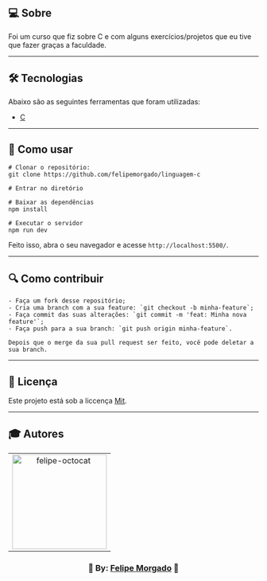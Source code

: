 ## 💻 Sobre
Foi um curso que fiz sobre C e com alguns exercícios/projetos que eu tive que fazer graças a faculdade.

---

## 🛠️ Tecnologias
Abaixo são as seguintes ferramentas que foram utilizadas:

* [C](https://pt.wikipedia.org/wiki/C_(linguagem_de_programa%C3%A7%C3%A3o))

---

## 👷 Como usar
```
# Clonar o repositório:
git clone https://github.com/felipemorgado/linguagem-c

# Entrar no diretório

# Baixar as dependências
npm install

# Executar o servidor
npm run dev
```
Feito isso, abra o seu navegador e acesse ` http://localhost:5500/ `.

---

## 🔍 Como contribuir
```
- Faça um fork desse repositório;
- Cria uma branch com a sua feature: `git checkout -b minha-feature`;
- Faça commit das suas alterações: `git commit -m 'feat: Minha nova feature'`; 
- Faça push para a sua branch: `git push origin minha-feature`.

Depois que o merge da sua pull request ser feito, você pode deletar a sua branch. 
```

---

## 📝 Licença
Este projeto está sob a liccença [Mit](https://pt.wikipedia.org/wiki/Licen%C3%A7a_MIT).

---

## 🎓 Autores
<table align="center">
  <tr>
    <td  align="center">
     <a href="https://github.com/felipemorgado">
      <img src="https://octocat-generator-assets.githubusercontent.com/my-octocat-1623876115461.png" width="190px;" alt="felipe-octocat" style="max-width:100%;">
  </tr>
 </table>
 <p align="center">
    <h3 align="center">💜 By: <a href="https://github.com/felipemorgado">Felipe Morgado</a> 💜</h3>
 </p>
